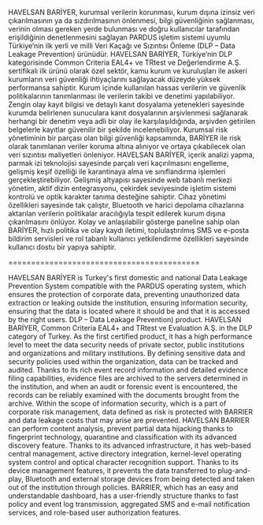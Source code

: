 HAVELSAN BARİYER, kurumsal verilerin korunması, kurum dışına izinsiz veri çıkarılmasının ya da sızdırılmasının önlenmesi, bilgi güvenliğinin sağlanması, verinin olması gereken yerde bulunması ve doğru kullanıcılar tarafından erişildiğinin denetlenmesini sağlayan PARDUS işletim sistemi uyumlu Türkiye’nin ilk yerli ve milli Veri Kaçağı ve Sızıntısı Önleme (DLP – Data Leakage Prevention) ürünüdür.
HAVELSAN BARİYER, Türkiye’nin DLP kategorisinde Common Criteria EAL4+ ve TRtest ve Değerlendirme A.Ş. sertifikalı ilk ürünü olarak özel sektör, kamu kurum ve kuruluşları ile askeri kurumların veri güvenliği ihtiyaçlarını sağlayacak düzeyde yüksek performansa sahiptir.
Kurum içinde kullanılan hassas verilerin ve güvenlik politikalarının tanımlanması ile verilerin takibi ve denetimi yapılabiliyor. Zengin olay kayıt bilgisi ve detaylı kanıt dosyalama yetenekleri sayesinde kurumda belirlenen sunuculara kanıt dosyalarının arşivlenmesi sağlanarak herhangi bir denetim veya adli bir olay ile karşılaşıldığında, arşivden getirilen belgelerle kayıtlar güvenilir bir şekilde incelenebiliyor. Kurumsal risk yönetiminin bir parçası olan bilgi güvenliği kapsamında, BARİYER ile risk olarak tanımlanan veriler koruma altına alınıyor ve ortaya çıkabilecek olan veri sızıntısı maliyetleri önleniyor.
HAVELSAN BARİYER, içerik analizi yapma, parmak izi teknolojisi sayesinde parçalı veri kaçırılmasını engelleme, gelişmiş keşif özelliği ile karantinaya alma ve sınıflandırma işlemleri gerçekleştirebiliyor. Gelişmiş altyapısı sayesinde web tabanlı merkezi yönetim, aktif dizin entegrasyonu, çekirdek seviyesinde işletim sistemi kontrolü ve optik karakter tanıma desteğine sahiptir. Cihaz yönetimi özellikleri sayesinde tak çalıştır, Bluetooth ve harici depolama cihazlarına aktarılan verilerin politikalar aracılığıyla tespit edilerek kurum dışına çıkarılmasını önlüyor. Kolay ve anlaşılabilir gösterge paneline sahip olan BARİYER, hızlı politika ve olay kaydı iletimi, toplulaştırılmış SMS ve e-posta bildirim servisleri ve rol tabanlı kullanıcı yetkilendirme özellikleri sayesinde kullanıcı dostu bir yapıya sahiptir.

==========================================

HAVELSAN BARİYER is Turkey's first domestic and national Data Leakage Prevention System compatible with the PARDUS operating system, which ensures the protection of corporate data, preventing unauthorized data extraction or leaking outside the institution, ensuring information security, ensuring that the data is located where it should be and that it is accessed by the right users. DLP – Data Leakage Prevention) product.
HAVELSAN BARİYER, Common Criteria EAL4+ and TRtest ve Evaluation A.Ş. in the DLP category of Turkey. As the first certified product, it has a high performance level to meet the data security needs of private sector, public institutions and organizations and military institutions.
By defining sensitive data and security policies used within the organization, data can be tracked and audited. Thanks to its rich event record information and detailed evidence filing capabilities, evidence files are archived to the servers determined in the institution, and when an audit or forensic event is encountered, the records can be reliably examined with the documents brought from the archive. Within the scope of information security, which is a part of corporate risk management, data defined as risk is protected with BARRIER and data leakage costs that may arise are prevented.
HAVELSAN BARRIER can perform content analysis, prevent partial data hijacking thanks to fingerprint technology, quarantine and classification with its advanced discovery feature. Thanks to its advanced infrastructure, it has web-based central management, active directory integration, kernel-level operating system control and optical character recognition support. Thanks to its device management features, it prevents the data transferred to plug-and-play, Bluetooth and external storage devices from being detected and taken out of the institution through policies. BARRIER, which has an easy and understandable dashboard, has a user-friendly structure thanks to fast policy and event log transmission, aggregated SMS and e-mail notification services, and role-based user authorization features.